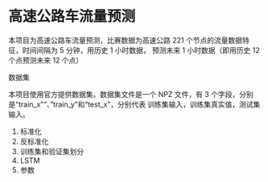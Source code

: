 # 高速公路车流量预测

本项目为高速公路车流量预测，比赛数据为高速公路 221 个节点的流量数据特征，时间间隔为 5 分钟，用历史 1 小时数据， 预测未来 1 小时数据（即用历史 12 个点预测未来 12 个点）

数据集

本项目使用官方提供数据集。数据集文件是一个 NPZ 文件，有 3 个字段，分别是“train_x”“、”train_y”和“test_x”，分别代表 训练集输入，训练集真实值，测试集输入。



1. 标准化
2. 反标准化
3. 训练集和验证集划分
4. LSTM
5. 参数